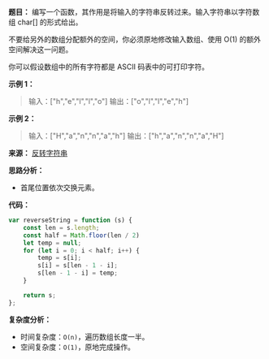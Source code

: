 **题目：**
编写一个函数，其作用是将输入的字符串反转过来。输入字符串以字符数组 char[] 的形式给出。

不要给另外的数组分配额外的空间，你必须原地修改输入数组、使用 O(1) 的额外空间解决这一问题。

你可以假设数组中的所有字符都是 ASCII 码表中的可打印字符。


**示例 1：**
> 输入：["h","e","l","l","o"]
>输出：["o","l","l","e","h"]

**示例 2：**
> 输入：["H","a","n","n","a","h"]
> 输出：["h","a","n","n","a","H"]

**来源：** [反转字符串](https://leetcode-cn.com/problems/reverse-string)

**思路分析：**
- 首尾位置依次交换元素。

**代码：**
```javascript
var reverseString = function (s) {
    const len = s.length;
    const half = Math.floor(len / 2)
    let temp = null;
    for (let i = 0; i < half; i++) {
        temp = s[i];
        s[i] = s[len - 1 - i];
        s[len - 1 - i] = temp;
    }

    return s;
};
```

**复杂度分析：**
- 时间复杂度：`O(n)`，遍历数组长度一半。
- 空间复杂度：`O(1)`，原地完成操作。